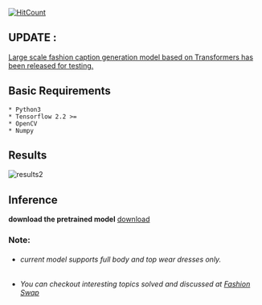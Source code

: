 
[![HitCount](http://hits.dwyl.com/anish9/Fashion-AI-segmentation.svg)](http://hits.dwyl.com/anish9/Fashion-AI-segmentation)

## UPDATE : 
<a href="https://github.com/anish9/deep-fashion-captions">Large scale fashion caption generation model based on Transformers has been released for testing.</a>


## Basic Requirements
```
* Python3
* Tensorflow 2.2 >=
* OpenCV
* Numpy
```
## Results 
![results2](https://github.com/anish9/Fashion-AI-segmentation/blob/master/c2.png)

## Inference
****download the pretrained model****
[download](https://drive.google.com/file/d/1SJbtdkaRMrc0EtbwiMXbYw_lKYYrKBDb/view?usp=sharing)

### Note:
* ###### current model supports full body and top wear dresses only.

* ###### You can checkout interesting topics solved and discussed at <a href ="https://github.com/anish9/Fashion-Transfer">Fashion Swap</a>

